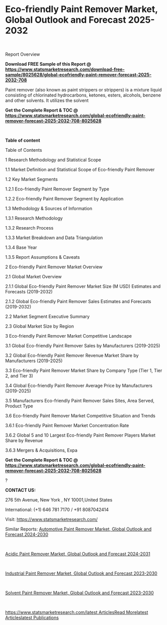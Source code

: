 <h1>Eco-friendly Paint Remover Market, Global Outlook and Forecast 2025-2032</h1><br/><p>Report Overview</p>
 
 
 
 <p><strong>Download FREE Sample of this Report @ <a href="https://www.statsmarketresearch.com/download-free-sample/8025628/global-ecofriendly-paint-remover-forecast-2025-2032-708">https://www.statsmarketresearch.com/download-free-sample/8025628/global-ecofriendly-paint-remover-forecast-2025-2032-708</a></strong></p>
 
 
 
 <p>Paint remover (also known as paint strippers or strippers) is a mixture liquid consisting of chlorinated hydrocarbons, ketones, esters, alcohols, benzene and other solvents. It utilizes the solvent</p>
 
 
 
 <div><b>Get the Complete Report & TOC @ <a href="https://www.statsmarketresearch.com/global-ecofriendly-paint-remover-forecast-2025-2032-708-8025628">https://www.statsmarketresearch.com/global-ecofriendly-paint-remover-forecast-2025-2032-708-8025628</a></b></div>
 
 
 
 <p><br />
 
 <b>Table of content</b></p>
 
 
 
 <p>Table of Contents<br />
 
 1 Research Methodology and Statistical Scope<br />
 
 1.1 Market Definition and Statistical Scope of Eco-friendly Paint Remover<br />
 
 1.2 Key Market Segments<br />
 
 1.2.1 Eco-friendly Paint Remover Segment by Type<br />
 
 1.2.2 Eco-friendly Paint Remover Segment by Application<br />
 
 1.3 Methodology & Sources of Information<br />
 
 1.3.1 Research Methodology<br />
 
 1.3.2 Research Process<br />
 
 1.3.3 Market Breakdown and Data Triangulation<br />
 
 1.3.4 Base Year<br />
 
 1.3.5 Report Assumptions & Caveats<br />
 
 2 Eco-friendly Paint Remover Market Overview<br />
 
 2.1 Global Market Overview<br />
 
 2.1.1 Global Eco-friendly Paint Remover Market Size (M USD) Estimates and Forecasts (2019-2032)<br />
 
 2.1.2 Global Eco-friendly Paint Remover Sales Estimates and Forecasts (2019-2032)<br />
 
 2.2 Market Segment Executive Summary<br />
 
 2.3 Global Market Size by Region<br />
 
 3 Eco-friendly Paint Remover Market Competitive Landscape<br />
 
 3.1 Global Eco-friendly Paint Remover Sales by Manufacturers (2019-2025)<br />
 
 3.2 Global Eco-friendly Paint Remover Revenue Market Share by Manufacturers (2019-2025)<br />
 
 3.3 Eco-friendly Paint Remover Market Share by Company Type (Tier 1, Tier 2, and Tier 3)<br />
 
 3.4 Global Eco-friendly Paint Remover Average Price by Manufacturers (2019-2025)<br />
 
 3.5 Manufacturers Eco-friendly Paint Remover Sales Sites, Area Served, Product Type<br />
 
 3.6 Eco-friendly Paint Remover Market Competitive Situation and Trends<br />
 
 3.6.1 Eco-friendly Paint Remover Market Concentration Rate<br />
 
 3.6.2 Global 5 and 10 Largest Eco-friendly Paint Remover Players Market Share by Revenue<br />
 
 3.6.3 Mergers & Acquisitions, Expa</p>
 
 
 
 <div><b>Get the Complete Report & TOC @ <a href="https://www.statsmarketresearch.com/global-ecofriendly-paint-remover-forecast-2025-2032-708-8025628">https://www.statsmarketresearch.com/global-ecofriendly-paint-remover-forecast-2025-2032-708-8025628</a></b></div>
 
 
 
 <p>? </p>
 
 
 
 <p><b>CONTACT US:</b><br />
 
 276 5th Avenue, New York , NY 10001,United States<br />
 
 International: (+1) 646 781 7170 / +91 8087042414<br />
 
 Visit: <a href="https://www.statsmarketresearch.com/">https://www.statsmarketresearch.com/</a><br />
 
 Similar Reports: <a href="https://www.statsmarketresearch.com/global-ecofriendly-paint-remover-forecast-2025-2032-708-8025628">Automotive Paint Remover Market, Global Outlook and Forecast 2024-2030</a><br />
 
 <br />
 
 <a href="https://www.statsmarketresearch.com/global-ecofriendly-paint-remover-forecast-2025-2032-708-8025628">Acidic Paint Remover Market, Global Outlook and Forecast 2024-2031</a><br />
 
 <br />
 
 <a href="https://www.statsmarketresearch.com/global-ecofriendly-paint-remover-forecast-2025-2032-708-8025628">Industrial Paint Remover Market, Global Outlook and Forecast 2023-2030</a><br />
 
 <br />
 
 <a href="https://www.statsmarketresearch.com/global-ecofriendly-paint-remover-forecast-2025-2032-708-8025628">Solvent Paint Remover Market, Global Outlook and Forecast 2023-2030</a><br />
 
 <br />
 
 <a href="https://gyeongbokgung.com">https://www.statsmarketresearch.com/</a><a href="https://hallyeomaritime.com">latest Articles</a><a href="https://jingwansa.com">Read More</a><a href="https://nguoiviet.jp/">latest Articles</a><a href="https://www.intelmarketresearch.com/">latest Publications</a></p>